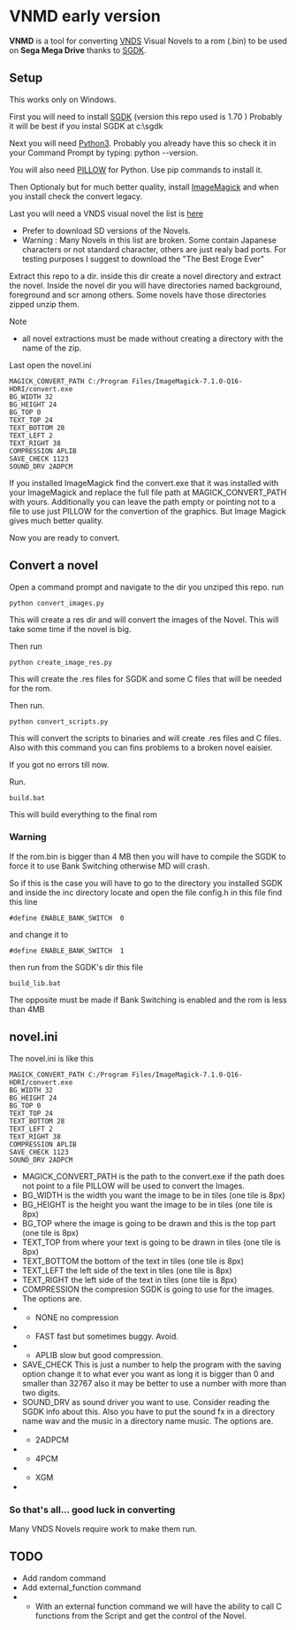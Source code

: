 # VNMD early version

**VNMD** is a tool for converting [VNDS](https://github.com/BASLQC/vnds) Visual Novels to a rom (.bin) to be used on **Sega Mega Drive** thanks to [SGDK](https://github.com/Stephane-D/SGDK).


 
## Setup

This works only on Windows.

First you will need to install [SGDK](https://github.com/Stephane-D/SGDK/releases/tag/v1.70) (version this repo used is 1.70 ) Probably it will be best if you instal SGDK at c:\sgdk

Next you will need [Python3](https://www.python.org/downloads/). Probably you already have this so check it in your Command Prompt by typing: python --version.

You will also need [PILLOW](https://pillow.readthedocs.io/en/stable/installation.html) for Python. Use pip commands to install it.

Then Optionaly but for much better quality, install [ImageMagick](https://imagemagick.org/script/download.php) and when you install check the convert legacy.

Last you will need a VNDS visual novel the list is [here](https://github.com/BASLQC/vnds/wiki/List-of-VNDS-Visual-Novels)
* Prefer to download SD versions of the Novels.
* Warning : Many Novels in this list are broken. Some contain Japanese characters or not standard character, others are just realy bad ports. For testing purposes I suggest to download the "The Best Eroge Ever"


Extract this repo to a dir. inside this dir create a novel directory and extract the novel.
Inside the novel dir you will have directories named background, foreground and scr among others.
Some novels have those directories zipped unzip them.

Note
* all novel extractions must be made without creating a directory with the name of the zip.

Last open the novel.ini
````
MAGICK_CONVERT_PATH C:/Program Files/ImageMagick-7.1.0-Q16-HDRI/convert.exe
BG_WIDTH 32
BG_HEIGHT 24
BG_TOP 0
TEXT_TOP 24
TEXT_BOTTOM 28
TEXT_LEFT 2
TEXT_RIGHT 38
COMPRESSION APLIB
SAVE_CHECK 1123
SOUND_DRV 2ADPCM
````
If you installed ImageMagick find the convert.exe that it was installed with your ImageMagick and replace the full file path at MAGICK_CONVERT_PATH with yours. Additionally you can leave the path empty or pointing not to a file to use just PILLOW for the convertion of the graphics. But Image Magick gives much better quality.

Now you are ready to convert.

## Convert a novel
Open a command prompt and navigate to the dir you unziped this repo.
run
````
python convert_images.py
````
This will create a res dir and will convert the images of the Novel.
This will take some time if the novel is big.

Then run
````
python create_image_res.py
````
This will create the .res files for SGDK and some C files that will be needed for the rom.

Then run.
````
python convert_scripts.py
````
This will convert the scripts to binaries and will create .res files and C files.
Also with this command you can fins problems to a broken novel eaisier.

If you got no errors till now.

Run.
````
build.bat
````
This will build everything to the final rom


### Warning 
If the rom.bin is bigger than 4 MB then you will have to compile the SGDK to force it to use Bank Switching otherwise MD will crash.
 
So if this is the case you will have to go to the directory you installed SGDK and inside the inc directory locate and open the file config.h
in this file find this line
````
#define ENABLE_BANK_SWITCH  0
````
and change it to
````
#define ENABLE_BANK_SWITCH  1
````
then run from the SGDK's dir this file
````
build_lib.bat
````
The opposite must be made if Bank Switching is enabled and the rom is less than 4MB

## novel.ini
The novel.ini is like this
````
MAGICK_CONVERT_PATH C:/Program Files/ImageMagick-7.1.0-Q16-HDRI/convert.exe
BG_WIDTH 32
BG_HEIGHT 24
BG_TOP 0
TEXT_TOP 24
TEXT_BOTTOM 28
TEXT_LEFT 2
TEXT_RIGHT 38
COMPRESSION APLIB
SAVE_CHECK 1123
SOUND_DRV 2ADPCM
````
* MAGICK_CONVERT_PATH is the path to the convert.exe if the path does not point to a file PILLOW will be used to convert the Images.
* BG_WIDTH is the width you want the image to be in tiles (one tile is 8px)
* BG_HEIGHT is the height you want the image to be in tiles (one tile is 8px)
* BG_TOP where the image is going to be drawn and this is the top part (one tile is 8px)
* TEXT_TOP from where your text is going to be drawn in tiles (one tile is 8px) 
* TEXT_BOTTOM the bottom of the text in tiles (one tile is 8px)
* TEXT_LEFT the left side of the text in tiles (one tile is 8px) 
* TEXT_RIGHT the left side of the text in tiles (one tile is 8px) 
* COMPRESSION the compresion SGDK is going to use for the images. The options are.
* * NONE no compression
* * FAST fast but sometimes buggy. Avoid.
* * APLIB slow but good compression.
* SAVE_CHECK This is just a number to help the program with the saving option change it to what ever you want as long it is bigger than 0 and smaller than 32767 also it may be better to use a number with more than two digits.
* SOUND_DRV as sound driver you want to use. Consider reading the SGDK info about this. Also you have to put the sound fx in a directory name wav and the music in a directory name music. The options are.
* * 2ADPCM
* * 4PCM
* * XGM
* 


### So that's all... good luck in converting
Many VNDS Novels require work to make them run.


## TODO
* Add random command
* Add external_function command
* * With an external function command we will have the ability to call C functions from the Script and get the control of the Novel.

